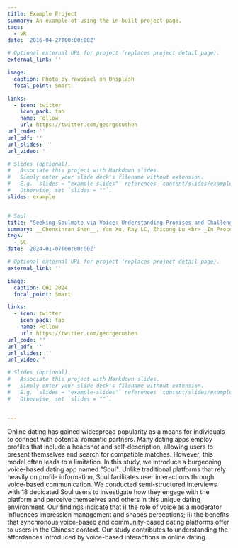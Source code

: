 ```yaml
---
title: Example Project
summary: An example of using the in-built project page.
tags:
  - VR
date: '2016-04-27T00:00:00Z'

# Optional external URL for project (replaces project detail page).
external_link: ''

image:
  caption: Photo by rawpixel on Unsplash
  focal_point: Smart

links:
  - icon: twitter
    icon_pack: fab
    name: Follow
    url: https://twitter.com/georgecushen
url_code: ''
url_pdf: ''
url_slides: ''
url_video: ''

# Slides (optional).
#   Associate this project with Markdown slides.
#   Simply enter your slide deck's filename without extension.
#   E.g. `slides = "example-slides"` references `content/slides/example-slides.md`.
#   Otherwise, set `slides = ""`.
slides: example


# Soul
title: "Seeking Soulmate via Voice: Understanding Promises and Challenges of Online Synchronized Voice-Based Mobile Dating"
summary: __Chenxinran Shen__, Yan Xu, Ray LC, Zhicong Lu <br> _In Proceedings of the 2024 CHI Conference on Human Factors in Computing Systems 2024 (In Submission)_
tags:
  - SC
date: '2024-01-07T00:00:00Z'

# Optional external URL for project (replaces project detail page).
external_link: ''

image:
  caption: CHI 2024
  focal_point: Smart

links:
  - icon: twitter
    icon_pack: fab
    name: Follow
    url: https://twitter.com/georgecushen
url_code: ''
url_pdf: ''
url_slides: ''
url_video: ''

# Slides (optional).
#   Associate this project with Markdown slides.
#   Simply enter your slide deck's filename without extension.
#   E.g. `slides = "example-slides"` references `content/slides/example-slides.md`.
#   Otherwise, set `slides = ""`.


---
```

Online dating has gained widespread popularity as a means for individuals to connect with potential romantic partners. Many dating apps employ profiles that include a headshot and self-description, allowing users to present themselves and search for compatible matches. However, this model often leads to a limitation. In this study, we introduce a burgeoning voice-based dating app named "Soul". Unlike traditional platforms that rely heavily on profile information, Soul facilitates user interactions through voice-based communication. We conducted semi-structured interviews with 18 dedicated Soul users to investigate how they engage with the platform and perceive themselves and others in this unique dating environment. Our findings indicate that i) the role of voice as a moderator influences impression management and shapes perceptions; ii) the benefits that synchronous voice-based and community-based dating platforms offer to users in the Chinese context. Our study contributes to understanding the affordances introduced by voice-based interactions in online dating.

